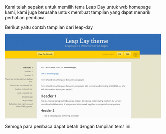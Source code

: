 Kami telah sepakat untuk memilih tema Leap Day untuk web homepage kami, kami juga berusaha untuk membuat tampilan yang dapat menarik perhatian pembaca.

Berikut yaitu contoh tampilan dari leap-day

![images](https://raw.githubusercontent.com/farz-hkh/extra182/master/assets/images/leap-day.png)

Semoga para pembaca dapat betah dengan tampilan tema ini.
